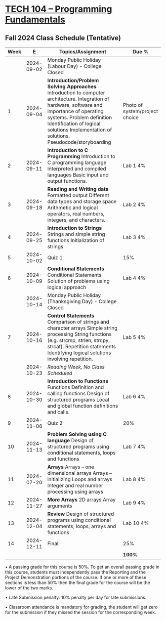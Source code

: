 # [TECH 104 – Programming Fundamentals](https://humber.ca/transferoptions/course-outlines/outline.html?code=TECH%20104)

## Fall 2024 Class Schedule (Tentative)

|Week|E         |Topics/Assignment                                                                                                                                             | Due %               |
|----|----------|--------------------------------------------------------------------------------------------------------------------------------------------------------------|---------------------|
|    |2024-09-02|Monday Public Holiday (Labour Day) - College Closed                                                                                                           |                     |
|1   |2024-09-04|**Introduction/Problem Solving Approaches** Introduction to computer architecture. Integration of hardware, software and importance of operating systems. Problem definition Identification of logical solutions Implementation of solutions. Pseudocode/storyboarding|Photo of system/project choice|
|2   |2024-09-11|**Introduction to C Programming** Introduction to C programming language Interpreted and compiled languages Basic input and output functions.                 | Lab  1 4%           |
|3   |2024-09-18|**Reading and Writing data** Formatted output Different data types and storage space Arithmetic and logical operators, real numbers, integers, and characters.| Lab  2 4%           |
|4   |2024-09-25|**Introduction to Strings** Strings and simple string functions Initialization of strings                                                                     | Lab  3 4%           |
|5   |2024-10-02|Quiz 1                                                                                                                                                        |       15%           |
|6   |2024-10-09|**Conditional Statements** Conditional Statements Solution of problems using logical approach                                                                 | Lab  4 4%           |
|    |2024-10-14|Monday Public Holiday (Thanksgiving Day) - College Closed                                                                                                     |                     |
|7   |2024-10-16|**Control Statements** Comparison of strings and character arrays Simple string processing String functions (e.g. strcmp, strlen, strcpy, strcat). Repetition statements Identifying logical solutions involving repetition.|Lab  5 4%|
|    |2024-10-23|*Reading Week, No Class Scheduled*                                                                                                                            |                     |
|8   |2024-10-30|**Introduction to Functions**  Functions Definition and calling functions Design of structured programs Local and global function definitions and calls.      | Lab  6 4%           |
|9   |2024-11-06|Quiz 2                                                                                                                                                        |       20%           |
|10  |2024-11-13|**Problem Solving using C language** Design of structured programs using conditional statements, loops and functions                                          | Lab  7 4%           |
|11  |2024-07-20|**Arrays** Arrays – one dimensional arrays Arrays – initializing Loops and arrays Integer and real number processing using arrays                             | Lab  8 4%           |
|12  |2024-11-27|**More Arrays** 2D arrays Array arguments                                                                                                                     | Lab  9 4%           |
|13  |2024-12-04|**Review** Design of structured programs using conditional statements, loops, arrays and functions                                                            | Lab 10 4%           |
|14  |2024-12-11|Final                                                                      						                                                                       |       25%           |
|    |          |                                                                                                                                                              |     **100%**        |

• A passing grade for this course is 50%. To get an overall passing grade in
this course, students must independently pass the Reporting and the Project
Demonstration portions of the course. If one or more of these sections is less
than 50% then the final grade for the course will be the lower of the two marks.

• Late Submission penalty: 10% penalty per day for late submissions.

• Classroom attendance is mandatory for grading, the student will get zero for
the submission if they missed the session for the corresponding week.
